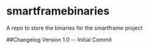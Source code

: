 # smartframebinaries
A repo to store the binaries for the smartframe project

##Changelog
Version 1.0 -- Initial Commit
